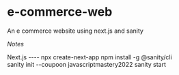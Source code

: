 # e-commerce-web
An e commerce website using next.js and sanity


*Notes*

Next.js ---- npx create-next-app
npm install -g @sanity/cli    
sanity init --coupoon javascriptmastery2022
sanity start
